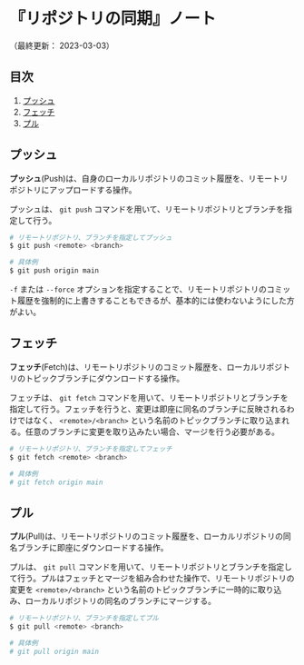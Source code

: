 # 『リポジトリの同期』ノート

（最終更新： 2023-03-03）


## 目次

1. [プッシュ](#プッシュ)
1. [フェッチ](#フェッチ)
1. [プル](#プル)


## プッシュ

**プッシュ**(Push)は、自身のローカルリポジトリのコミット履歴を、リモートリポジトリにアップロードする操作。

プッシュは、 `git push` コマンドを用いて、リモートリポジトリとブランチを指定して行う。

```sh
# リモートリポジトリ、ブランチを指定してプッシュ
$ git push <remote> <branch>

# 具体例
$ git push origin main
```

`-f` または `--force` オプションを指定することで、リモートリポジトリのコミット履歴を強制的に上書きすることもできるが、基本的には使わないようにした方がよい。


## フェッチ

**フェッチ**(Fetch)は、リモートリポジトリのコミット履歴を、ローカルリポジトリのトピックブランチにダウンロードする操作。

フェッチは、 `git fetch` コマンドを用いて、リモートリポジトリとブランチを指定して行う。フェッチを行うと、変更は即座に同名のブランチに反映されるわけではなく、 `<remote>/<branch>` という名前のトピックブランチに取り込まれる。任意のブランチに変更を取り込みたい場合、マージを行う必要がある。

```sh
# リモートリポジトリ、ブランチを指定してフェッチ
$ git fetch <remote> <branch>

# 具体例
# git fetch origin main
```


## プル

**プル**(Pull)は、リモートリポジトリのコミット履歴を、ローカルリポジトリの同名ブランチに即座にダウンロードする操作。

プルは、 `git pull` コマンドを用いて、リモートリポジトリとブランチを指定して行う。プルはフェッチとマージを組み合わせた操作で、リモートリポジトリの変更を `<remote>/<branch>` という名前のトピックブランチに一時的に取り込み、ローカルリポジトリの同名のブランチにマージする。

```sh
# リモートリポジトリ、ブランチを指定してプル
$ git pull <remote> <branch>

# 具体例
# git pull origin main
```
